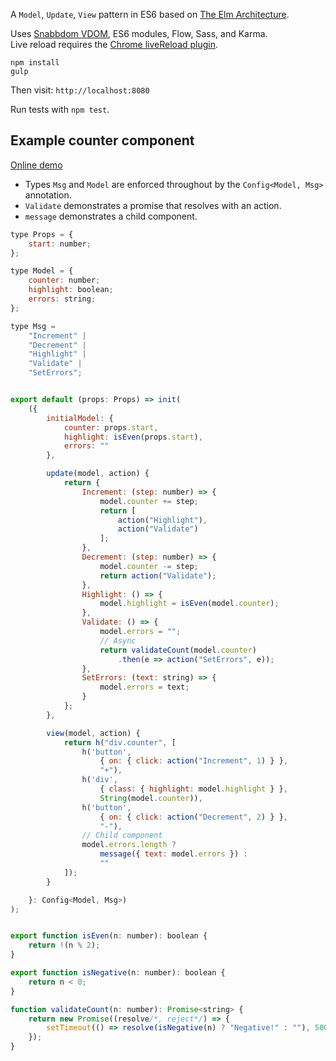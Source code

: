 
A `Model`, `Update`, `View` pattern in ES6 based on [The Elm Architecture](https://guide.elm-lang.org/architecture/).  


Uses [Snabbdom VDOM](https://github.com/snabbdom/snabbdom), ES6 modules, Flow, Sass, and Karma.  
Live reload requires the [Chrome liveReload plugin](https://chrome.google.com/webstore/detail/livereload/jnihajbhpnppcggbcgedagnkighmdlei).

```
npm install
gulp
```

Then visit: `http://localhost:8080`

Run tests with `npm test`.


Example counter component
-------------------------
[Online demo](http://robcrawford.github.io/demos/es6-muv/)

- Types `Msg` and `Model` are enforced throughout by the `Config<Model, Msg>` annotation.  
- `Validate` demonstrates a promise that resolves with an action.  
- `message` demonstrates a child component.  

```JavaScript
type Props = {
    start: number;
};

type Model = {
    counter: number;
    highlight: boolean;
    errors: string;
};

type Msg =
    "Increment" |
    "Decrement" |
    "Highlight" |
    "Validate" |
    "SetErrors";


export default (props: Props) => init(
    ({
        initialModel: {
            counter: props.start,
            highlight: isEven(props.start),
            errors: ""
        },

        update(model, action) {
            return {
                Increment: (step: number) => {
                    model.counter += step;
                    return [
                        action("Highlight"),
                        action("Validate")
                    ];
                },
                Decrement: (step: number) => {
                    model.counter -= step;
                    return action("Validate");
                },
                Highlight: () => {
                    model.highlight = isEven(model.counter);
                },
                Validate: () => {
                    model.errors = "";
                    // Async
                    return validateCount(model.counter)
                        .then(e => action("SetErrors", e));
                },
                SetErrors: (text: string) => {
                    model.errors = text;
                }
            };
        },

        view(model, action) {
            return h("div.counter", [
                h('button',
                    { on: { click: action("Increment", 1) } },
                    "+"),
                h('div',
                    { class: { highlight: model.highlight } },
                    String(model.counter)),
                h('button',
                    { on: { click: action("Decrement", 2) } },
                    "-"),
                // Child component
                model.errors.length ?
                    message({ text: model.errors }) :
                    ""
            ]);
        }

    }: Config<Model, Msg>)
);


export function isEven(n: number): boolean {
    return !(n % 2);
}

export function isNegative(n: number): boolean {
    return n < 0;
}

function validateCount(n: number): Promise<string> {
    return new Promise((resolve/*, reject*/) => {
        setTimeout(() => resolve(isNegative(n) ? "Negative!" : ""), 500);
    });
}
```

